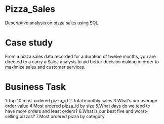 # Pizza_Sales
Descriptive analysis on pizza sales using SQL
# Case study
From a pizza sales data recorded for a duration of twelve months, you are directed to a carry a Sales analysis to aid better decision making in order to maximize sales and customer services.
# Business Task
1.Top 10 most ordered pizza_id
2.Total monthly sales
3.What's our average order value
4.Most ordered pizza_id by size
5.What days do we tend to have more orders and least orders?
6.What is our best five and worst-selling pizzas?
7.Most ordered pizza by category

